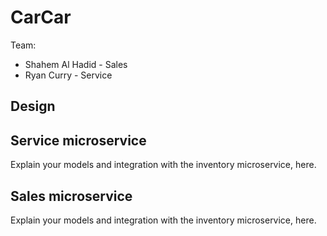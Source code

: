 # CarCar

Team:

* Shahem Al Hadid - Sales
* Ryan Curry - Service

## Design

## Service microservice

Explain your models and integration with the inventory
microservice, here.

## Sales microservice

Explain your models and integration with the inventory
microservice, here.
